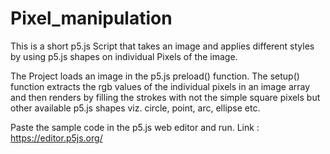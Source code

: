 # Pixel_manipulation
This is a short p5.js Script that takes an image and applies different styles by using p5.js shapes on individual Pixels of the image.

The Project loads an image in the p5.js preload() function.
The setup() function extracts the rgb values of the individual pixels in an image array and then renders by filling the strokes with not the simple square pixels but other available p5.js shapes viz. circle, point, arc, ellipse etc.

Paste the sample code in the p5.js web editor and run.
Link : https://editor.p5js.org/
